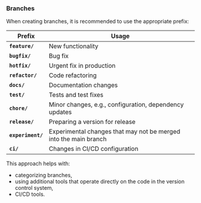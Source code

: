 ### **Branches**  

When creating branches, it is recommended to use the appropriate prefix:  

| **Prefix**        | Usage                                                            |
|-------------------|------------------------------------------------------------------|
| **`feature/`**    | New functionality                                               |
| **`bugfix/`**     | Bug fix                                                         |
| **`hotfix/`**     | Urgent fix in production                                        |
| **`refactor/`**   | Code refactoring                                                |
| **`docs/`**       | Documentation changes                                          |
| **`test/`**       | Tests and test fixes                                            |
| **`chore/`**      | Minor changes, e.g., configuration, dependency updates          |
| **`release/`**    | Preparing a version for release                                |
| **`experiment/`** | Experimental changes that may not be merged into the main branch |
| **`ci/`**         | Changes in CI/CD configuration                                 |  

This approach helps with:  
- categorizing branches,  
- using additional tools that operate directly on the code in the version control system,  
- CI/CD tools.
